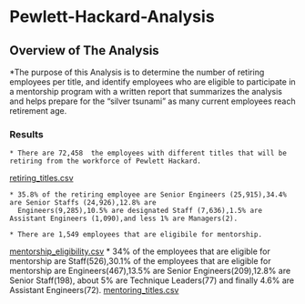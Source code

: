 # Pewlett-Hackard-Analysis
## Overview of The Analysis
  *The purpose of this Analysis is to determine the number of retiring employees per title, and identify employees who are eligible 
   to participate in a mentorship program with a written report that summarizes the analysis and helps prepare for the “silver tsunami” 
   as many current employees reach retirement age.
 ### Results
    * There are 72,458  the employees with different titles that will be retiring from the workforce of Pewlett Hackard.
[retiring_titles.csv](https://github.com/taaden/Pewlett-Hackard-Analysis/files/9560771/retiring_titles.csv)
    
    * 35.8% of the retiring employee are Senior Engineers (25,915),34.4% are Senior Staffs (24,926),12.8% are 
      Engineers(9,285),10.5% are designated Staff (7,636),1.5% are Assistant Engineers (1,090),and less 1% are Managers(2).
    
    * There are 1,549 employees that are eligibile for mentorship.                                                                                                      
[mentorship_eligibility.csv](https://github.com/taaden/Pewlett-Hackard-Analysis/files/9561530/mentorship_eligibility.csv)
    * 34% of the employees that are eligible for mentorship are Staff(526),30.1% of the employees that are eligible for
      mentorship are Engineers(467),13.5% are Senior Engineers(209),12.8% are Senior Staff(198), about 5% are Technique Leaders(77)
      and finally 4.6% are Assistant Engineers(72).
[mentoring_titles.csv](https://github.com/taaden/Pewlett-Hackard-Analysis/files/9561526/mentoring_titles.csv)

